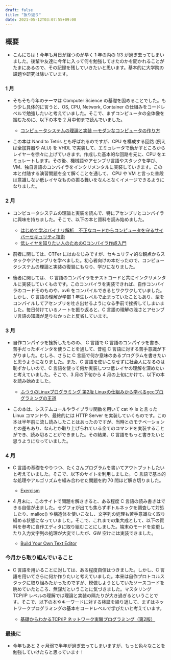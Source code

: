 ```yaml
---
draft: false
title: "振り返り"
date: 2021-05-12T03:07:55+09:00
---
```


## 概要
- こんにちは！今年も月日が経つのが早く 1 年の内の 1/3 が過ぎ去ってしまいました。後輩や友達に今年に入って何を勉強してきたのかを聞かれることがたまにあるので、その記録を残していきたいと思います。基本的に大学院の課題や研究は除いています。

### 1 月
- そもそも今年のテーマは Computer Science の基礎を固めることでした。もう少し具体的に言うと、OS, CPU, Network, Container の仕組みをコードレベルで勉強したいと考えていました。そこで、まずコンピュータの全体像を掴むために、以下の本を 2 月中旬まで読んでいました。

  - [コンピュータシステムの理論と実装 ―モダンなコンピュータの作り方](https://www.amazon.co.jp/%E3%82%B3%E3%83%B3%E3%83%94%E3%83%A5%E3%83%BC%E3%82%BF%E3%82%B7%E3%82%B9%E3%83%86%E3%83%A0%E3%81%AE%E7%90%86%E8%AB%96%E3%81%A8%E5%AE%9F%E8%A3%85-%E2%80%95%E3%83%A2%E3%83%80%E3%83%B3%E3%81%AA%E3%82%B3%E3%83%B3%E3%83%94%E3%83%A5%E3%83%BC%E3%82%BF%E3%81%AE%E4%BD%9C%E3%82%8A%E6%96%B9-Noam-Nisan/dp/4873117127)

- この本は Nand to Tetris とも呼ばれるのですが、CPU を構成する回路 (例えば全加算器や ALU) を VHDL で実装して、エミュレータで動かすところからレイヤーを徐々に上げていきます。作成した基本的な回路を元に、CPU をエミュレートします。その後、機械語やアセンブリ言語やスタックを学び、VM、独自言語のコンパイラをインクリメンタルに実装していきます。この本と付随する演習問題を全て解くことを通して、 CPU や VM と言った普段は意識しない低レイヤなものの振る舞いをなんとなくイメージできるようになりました。

### 2 月
- コンピュータシステムの理論と実装を読んで、特にアセンブリとコンパイラに興味を持ちました。そこで、以下の本と資料を読み始めました。

  - [はじめて学ぶバイナリ解析　不正なコードからコンピュータを守るサイバーセキュリティ技術](https://www.amazon.co.jp/%E3%81%AF%E3%81%98%E3%82%81%E3%81%A6%E5%AD%A6%E3%81%B6%E3%83%90%E3%82%A4%E3%83%8A%E3%83%AA%E8%A7%A3%E6%9E%90-%E4%B8%8D%E6%AD%A3%E3%81%AA%E3%82%B3%E3%83%BC%E3%83%89%E3%81%8B%E3%82%89%E3%82%B3%E3%83%B3%E3%83%94%E3%83%A5%E3%83%BC%E3%82%BF%E3%82%92%E5%AE%88%E3%82%8B%E3%82%B5%E3%82%A4%E3%83%90%E3%83%BC%E3%82%BB%E3%82%AD%E3%83%A5%E3%83%AA%E3%83%86%E3%82%A3%E6%8A%80%E8%A1%93-OnDeck-Books%EF%BC%88NextPublishing%EF%BC%89-%E5%B0%8F%E6%9E%97-%E4%BD%90%E4%BF%9D-ebook/dp/B084R85269)
  - [低レイヤを知りたい人のためのCコンパイラ作成入門](https://www.sigbus.info/compilerbook)

- 前者に関しては、CTFer にはおなじみですが、セキュリティ的な観点からスタックやアセンブリを学べました。初心者向けの本だったので、コンピュータシステムの理論と実装の復習にもなり、学びになりました。

- 後者に関しては、 C 言語のコンパイラをテストコードと共にインクリメンタルに実装していくものです。このコンパイラを実装できれば、自作コンパイラのコードそのものや、xv6 をコンパイルできるとワクワクしていました。しかし、C 言語の理解が学部 1 年生レベルで止まっていたこともあり、型をコンパイルしてアセンブリを吐き出せるようになる手前で挫折してしまいました。毎日付けているノートを振り返ると、C 言語の理解の浅さとアセンブリ言語の知識が足りなかったと反省しています。

### 3 月
- 自作コンパイラを挫折したものの、 C 言語で C 言語のコンパイラを書き、苦手だったポインタを使うことを通して、昔程 C 言語に対する苦手意識が下がりました。むしろ、さらに C 言語で何か意味のあるプログラムを書きたいと思うようになりました。また、C 言語を使いこなせずに社会人になるのは恥ずかしいので、C 言語を使って何か実装しつつ低レイヤの理解を深めたいと考えていました。そこで、3 月の下旬から 4 月の上旬にかけて、以下の本を読み始めました。

  - [ふつうのLinuxプログラミング 第2版 Linuxの仕組みから学べるgccプログラミングの王道](https://www.amazon.co.jp/%E3%81%B5%E3%81%A4%E3%81%86%E3%81%AELinux%E3%83%97%E3%83%AD%E3%82%B0%E3%83%A9%E3%83%9F%E3%83%B3%E3%82%B0-%E7%AC%AC2%E7%89%88-Linux%E3%81%AE%E4%BB%95%E7%B5%84%E3%81%BF%E3%81%8B%E3%82%89%E5%AD%A6%E3%81%B9%E3%82%8Bgcc%E3%83%97%E3%83%AD%E3%82%B0%E3%83%A9%E3%83%9F%E3%83%B3%E3%82%B0%E3%81%AE%E7%8E%8B%E9%81%93-%E9%9D%92%E6%9C%A8-%E5%B3%B0%E9%83%8E/dp/4797386479)

- この本は、システムコールやライブラリ関数を用いて cat や ls と言った Linux コマンドや、最終的には HTTP Server を実装していくものです。この本は半年前に流し読みしたことはあったのですが、当時とのモチベーションとの差もあり、なんとか取り上げられている全てのコマンドを実装することができ、読み切ることができました。その結果、C 言語をもっと書きたいと思うようになっていました。

### 4 月
- C 言語の基礎をやりつつ、たくさんプログラムを書いてアウトプットしたいと考えていました。そこで、以下のサイトを利用しました。 C 言語で基本的な処理やアルゴリズムを組み合わせた問題を約 70 問ほど解き切りました。

  - [Exercism](https://exercism.io/)

- 4 月末に、このサイトで問題を解ききると、ある程度 C 言語の読み書きはできる自信が出ました。セグフォが出ても焦らずボトルネックを調査して対処したり、malloc() や構造体を使いこなし、文字列の処理も苦手意識なく取り組める状態になっていました。そこで、これまでの集大成として、以下の資料を参考に自作エディタに取り組むことにしました。端末のモードを変更したり入力文字列の処理が大変でしたが、GW 空けには実装できました。

  - [Build Your Own Text Editor](https://viewsourcecode.org/snaptoken/kilo/)

### 今月から取り組んでいること
- C 言語を用いることに対しては、ある程度自信はつきました。しかし、C 言語を用いてさらに何か作りたいと考えていました。本来は自作プロトコルスタックに取り組みたかったのですが、模倣しようとしていたソースコードを眺めていたところ、無謀だということに気づきました。マスタリング TCP/IP レベルの理解では理論と実装の隔たりが大き過ぎるということです。そこで、以下の本やキーワードに対する検証を繰り返して、まずはネットワークプログラミングの基本をコードレベルで学びたいと考えています。

  - [基礎からわかるTCP/IP ネットワーク実験プログラミング（第2版）](https://www.ohmsha.co.jp/book/9784274065842/)

### 最後に
- 今年もあと 2 ヶ月弱で半年が過ぎ去ってしまいますが、もっと色々なことを勉強していけたらと思っています！
